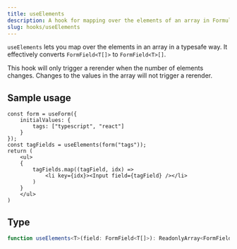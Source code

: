 ```yaml
---
title: useElements
description: A hook for mapping over the elements of an array in Formula
slug: hooks/useElements
---
```


`useElements` lets you map over the elements in an array in a typesafe way. It effectively converts `FormField<T[]>`
to `FormField<T>[]`.

This hook will only trigger a rerender when the number of elements changes. Changes to the values in the array will not
trigger a rerender.

## Sample usage

```tsx
const form = useForm({
    initialValues: {
        tags: ["typescript", "react"]
    }
});
const tagFields = useElements(form("tags"));
return (
    <ul>
    {
        tagFields.map((tagField, idx) =>
            <li key={idx}><Input field={tagField} /></li>
        )
    }
    </ul>
)
```

## Type

```typescript
function useElements<T>(field: FormField<T[]>): ReadonlyArray<FormField<T>>
```
